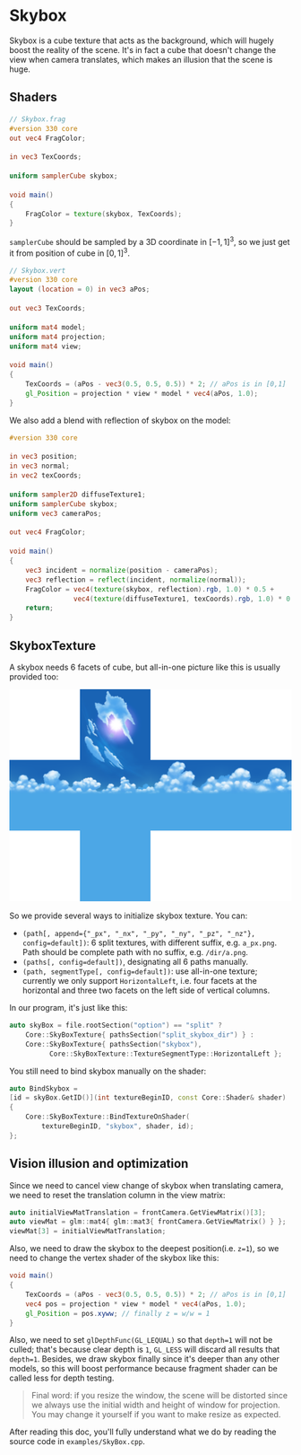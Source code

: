 # Skybox

Skybox is a cube texture that acts as the background, which will hugely boost the reality of the scene. It's in fact a cube that doesn't change the view when camera translates, which makes an illusion that the scene is huge.

## Shaders

```glsl
// Skybox.frag
#version 330 core
out vec4 FragColor;

in vec3 TexCoords;

uniform samplerCube skybox;

void main()
{    
    FragColor = texture(skybox, TexCoords);
}
```

`samplerCube` should be sampled by a 3D coordinate in $[-1,1]^3$, so we just get it from position of cube in $[0,1]^3$.

```glsl
// Skybox.vert
#version 330 core
layout (location = 0) in vec3 aPos;

out vec3 TexCoords;

uniform mat4 model;
uniform mat4 projection;
uniform mat4 view;

void main()
{
    TexCoords = (aPos - vec3(0.5, 0.5, 0.5)) * 2; // aPos is in [0,1]
    gl_Position = projection * view * model * vec4(aPos, 1.0);
}
```

We also add a blend with reflection of skybox on the model:

```glsl
#version 330 core

in vec3 position;
in vec3 normal;
in vec2 texCoords;

uniform sampler2D diffuseTexture1;
uniform samplerCube skybox;
uniform vec3 cameraPos;

out vec4 FragColor;

void main()
{
    vec3 incident = normalize(position - cameraPos);
    vec3 reflection = reflect(incident, normalize(normal));
    FragColor = vec4(texture(skybox, reflection).rgb, 1.0) * 0.5 +
				vec4(texture(diffuseTexture1, texCoords).rgb, 1.0) * 0.5;
    return;
}
```

## SkyboxTexture

A skybox needs 6 facets of cube, but all-in-one picture like this is usually provided too:

![](../../Resources/Models/Skybox/FS000_Day_01.png)

So we provide several ways to initialize skybox texture. You can:

+ `(path[, append={"_px", "_nx", "_py", "_ny", "_pz", "_nz"}, config=default])`: 6 split textures, with different suffix, e.g. `a_px.png`. Path should be complete path with no suffix, e.g. `/dir/a.png`.
+ `(paths[, config=default])`, designating all 6 paths manually.
+ `(path, segmentType[, config=default])`: use all-in-one texture; currently we only support `HorizontalLeft`, i.e. four facets at the horizontal and three two facets on the left side of vertical columns.

In our program, it's just like this:

```c++
auto skyBox = file.rootSection("option") == "split" ? 
    Core::SkyBoxTexture{ pathsSection("split_skybox_dir") } :
	Core::SkyBoxTexture{ pathsSection("skybox"), 
          Core::SkyBoxTexture::TextureSegmentType::HorizontalLeft };
```

You still need to bind skybox manually on the shader:

```c++
auto BindSkybox = 
[id = skyBox.GetID()](int textureBeginID, const Core::Shader& shader)
{
    Core::SkyBoxTexture::BindTextureOnShader(
        textureBeginID, "skybox", shader, id);
};
```

## Vision illusion and optimization

Since we need to cancel view change of skybox when translating camera, we need to reset the translation column in the view matrix:

```c++
auto initialViewMatTranslation = frontCamera.GetViewMatrix()[3];
auto viewMat = glm::mat4{ glm::mat3{ frontCamera.GetViewMatrix() } };
viewMat[3] = initialViewMatTranslation;
```

Also, we need to draw the skybox to the deepest position(i.e. `z=1`), so we need to change the vertex shader of the skybox like this:

```glsl
void main()
{
    TexCoords = (aPos - vec3(0.5, 0.5, 0.5)) * 2; // aPos is in [0,1]
    vec4 pos = projection * view * model * vec4(aPos, 1.0);
    gl_Position = pos.xyww; // finally z = w/w = 1
}
```

Also, we need to set `glDepthFunc(GL_LEQUAL)` so that `depth=1` will not be culled; that's because clear depth is `1`, `GL_LESS` will discard all results that `depth=1`. Besides, we draw skybox finally since it's deeper than any other models, so this will boost performance because fragment shader can be called less for depth testing.

> Final word: if you resize the window, the scene will be distorted since we always use the initial width and height of window for projection. You may change it yourself if you want to make resize as expected.

After reading this doc, you'll fully understand what we do by reading the source code in `examples/SkyBox.cpp`.